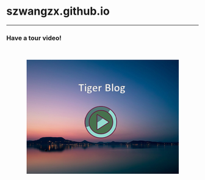 <h1>szwangzx.github.io</h1>

<hr>
<h3>Have a tour video!</h3>
<div style="text-align: center;">
<br>

[![video](/MD/video.png "video")](https://forgit.tigerwang.eu.org/MD/tour.html)

<br>
</div>
